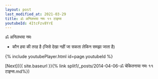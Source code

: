 ```yaml
---
layout: post
last_modified_at: 2021-03-29
title: ॐ अनिलभया नमः ११ टाइम्स
youtubeId: 4ItcFzv8YrE
---
```

 
 
 ॐ अनिलभया नमः  
 
 -  कौन हवा की तरह है (जिसे देखा नहीं जा सकता लेकिन समझा जाता है) 
 
  
 
  
 
 
 
 
 
 


{% include youtubePlayer.html id=page.youtubeId %}
 
[Next]({{ site.baseurl }}{% link  split1/_posts/2014-04-06-ॐ चेकितनाया नमः ११ टाइम्स.md%})
 
